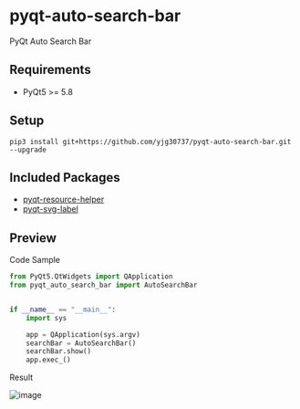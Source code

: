 # pyqt-auto-search-bar
PyQt Auto Search Bar

## Requirements
* PyQt5 >= 5.8

## Setup
```pip3 install git+https://github.com/yjg30737/pyqt-auto-search-bar.git --upgrade```

## Included Packages
* <a href="https://github.com/yjg30737/pyqt-resource-helper.git">pyqt-resource-helper</a>
* <a href="https://github.com/yjg30737/pyqt-svg-label.git">pyqt-svg-label</a>

## Preview
Code Sample
```python
from PyQt5.QtWidgets import QApplication
from pyqt_auto_search_bar import AutoSearchBar


if __name__ == "__main__":
    import sys

    app = QApplication(sys.argv)
    searchBar = AutoSearchBar()
    searchBar.show()
    app.exec_()
```

Result

![image](https://user-images.githubusercontent.com/55078043/155654257-4d31a17a-fc64-4292-aecc-cf46a9580f18.png)
